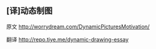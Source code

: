 
[译]动态制图
----

原文 http://worrydream.com/DynamicPicturesMotivation/

翻译 http://repo.tiye.me/dynamic-drawing-essay
